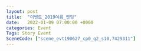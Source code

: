 ```yaml
---
layout: post
title:  "이벤트_2019여름_엔딩"
date:   2022-01-09 07:00:00 +0000
categories: Event
Tags: Story Event
SceneCode: ["scene_evt190627_cp0_q2_s10,7429311"]
---
```

